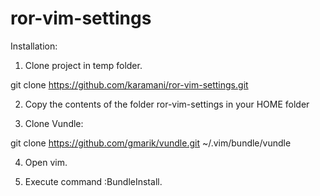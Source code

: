 ror-vim-settings
================

Installation:

1. Clone project in temp folder. 

  git clone https://github.com/karamani/ror-vim-settings.git

2. Copy the contents of the folder ror-vim-settings in your HOME folder

3. Clone Vundle:

  git clone https://github.com/gmarik/vundle.git ~/.vim/bundle/vundle

4. Open vim.

5. Execute command :BundleInstall.
